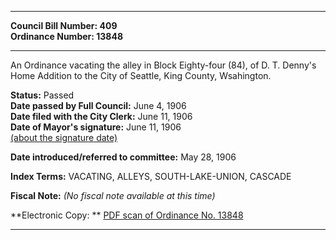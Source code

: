 * * * * *  
  
**Council Bill Number: [](#h0)[](#h2)409**   
**Ordinance Number: 13848**  
  
* * * * *  
  
An Ordinance vacating the alley in Block Eighty-four (84), of D. T. Denny's Home Addition to the City of Seattle, King County, Wsahington.  
  
**Status:** Passed   
**Date passed by Full Council:** June 4, 1906   
**Date filed with the City Clerk:** June 11, 1906   
**Date of Mayor's signature:** June 11, 1906   
[(about the signature date)](/~public/approvaldate.htm)   
  
  
**Date introduced/referred to committee:** May 28, 1906   
  
**Index Terms:** VACATING, ALLEYS, SOUTH-LAKE-UNION, CASCADE  
  
**Fiscal Note:** *(No fiscal note available at this time)*  
  
**Electronic Copy: ** [PDF scan of Ordinance No. 13848](/~archives/Ordinances/Ord_13848.pdf)  
  
* * * * *  
